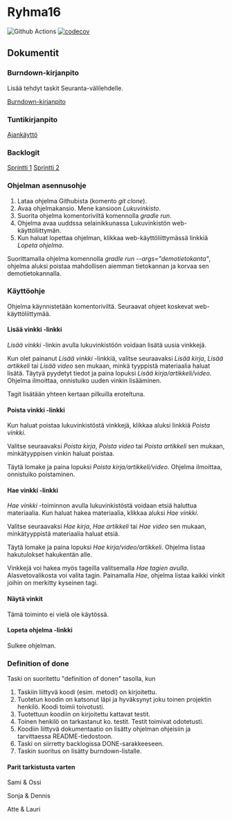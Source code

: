# Ryhma16
![Github Actions](https://github.com/vuorenkoski/ryhma16/workflows/Automaattitesti/badge.svg)
[![codecov](https://codecov.io/gh/vuorenkoski/ryhma16/branch/main/graph/badge.svg?token=N8XK23PROJ)](https://codecov.io/gh/vuorenkoski/ryhma16)

## Dokumentit

### Burndown-kirjanpito
Lisää tehdyt taskit Seuranta-välilehdelle.

[Burndown-kirjanpito](https://docs.google.com/spreadsheets/d/1F7UD5SX0QfkrZj2iQEsYmjWsCflqhhSRyLpn6-PuG4c/edit#gid=0)

### Tuntikirjanpito
[Ajankäyttö](https://github.com/vuorenkoski/ryhma16/blob/main/Dokumentaatio/Ajankaytto.md)

### Backlogit

[Sprintti 1](https://github.com/vuorenkoski/ryhma16/projects/2)
[Sprintti 2](https://github.com/vuorenkoski/ryhma16/projects/3)

### Ohjelman asennusohje

1. Lataa ohjelma Githubista (komento *git clone*).
2. Avaa ohjelmakansio. Mene kansioon *Lukuvinkisto*.
3. Suorita ohjelma komentoriviltä komennolla *gradle run*.
4. Ohjelma avaa uuddssa selainikkunassa Lukuvinkistön web-käyttöliittymän.
5. Kun haluat lopettaa ohjelman, klikkaa web-käyttöliittymässä linkkiä *Lopeta ohjelma*.

Suorittamalla ohjelma komennolla *gradle run \-\-args="demotietokanta"*, ohjelma aluksi poistaa mahdollisen aiemman tietokannan ja korvaa sen demotietokannalla.

### Käyttöohje

Ohjelma käynnistetään komentoriviltä. Seuraavat ohjeet koskevat web-käyttöliittymää.

#### Lisää vinkki -linkki

*Lisää vinkki* -linkin avulla lukuvinkistöön voidaan lisätä uusia vinkkejä.

Kun olet painanut *Lisää vinkki* -linkkiä, valitse seuraavaksi *Lisää kirja*, *Lisää artikkeli* tai *Lisää video* sen mukaan, minkä tyyppistä materiaalia haluat lisätä. Täytyä pyydetyt tiedot ja paina lopuksi *Lisää kirja/artikkeli/video*. Ohjelma ilmoittaa, onnistuiko uuden vinkin lisääminen.

Tagit lisätään yhteen kertaan pilkuilla eroteltuna.

#### Poista vinkki -linkki

Kun haluat poistaa lukuvinkistöstä vinkkejä, klikkaa aluksi linkkiä *Poista vinkki*.

Valitse seuraavaksi *Poista kirja*, *Poista video* tai *Poista artikkeli* sen mukaan, minkätyyppisen vinkin haluat poistaa.

Täytä lomake ja paina lopuksi *Poista kirja/artikkeli/video*. Ohjelma ilmoittaa, onnistuiko poistaminen.

#### Hae vinkki -linkki

*Hae vinkki* -toiminnon avulla lukuvinkistöstä voidaan etsiä haluttua materiaalia. Kun haluat hakea materiaalia, klikkaa aluksi *Hae vinkki*.

Valitse seuraavaksi *Hae kirja*, *Hae artikkeli* tai *Hae video* sen mukaan, minkätyyppistä materiaalia haluat etsiä.

Täytä lomake ja paina lopuksi *Hae kirja/video/artikkeli*. Ohjelma listaa hakutulokset hakukentän alle.

Vinkkejä voi hakea myös tageilla valitsemalla *Hae tagien avulla*. Alasvetovalikosta voi valita tagin. Painamalla *Hae*, ohjelma listaa kaikki vinkit joihin on merkitty kyseinen tagi.

#### Näytä vinkit

Tämä toiminto ei vielä ole käytössä.

#### Lopeta ohjelma -linkki

Sulkee ohjelman.


### Definition of done

Taski on suoritettu "definition of donen" tasolla, kun
1. Taskiin liittyvä koodi (esim. metodi) on kirjoitettu.
2. Tuotetun koodin on katsonut läpi ja hyväksynyt joku toinen projektin henkilö. Koodi toimii toivotusti.
3. Tuotettuun koodiin on kirjoitettu kattavat testit.
4. Toinen henkilö on tarkastanut ko. testit. Testit toimivat odotetusti.
5. Koodiin liittyvä dokumentaatio on lisätty  ohjelman ohjeisiin ja tarvittaessa README-tiedostoon.
6. Taski on siirretty backlogissa DONE-sarakkeeseen.
7. Taskin suoritus on lisätty burndown-listalle.

#### Parit tarkistusta varten

Sami & Ossi

Sonja & Dennis

Atte & Lauri
